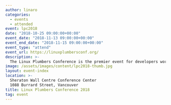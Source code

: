 ```yaml
---
author: linaro
categories:
  - events
  - attended
event: lpc2018
date: "2018-10-25 09:00:00+00:00"
event_date: "2018-11-13 09:00:00+00:00"
event_end_date: "2018-11-15 09:00:00+00:00"
event_type: "attend"
event_url: https://linuxplumbersconf.org/
description: >-
  The Linux Plumbers Conference is the premier event for developers working at all levels of the plumbing layer and beyond.  LPC 2018 is being held November 13-15 in Vancouver, BC, Canada. See below resources from Linaro Engineers that attended LPC2018.
image: /assets/images/content/lpc2018-thumb.jpg
layout: event-index
location: >-
  Sheraton Wall Centre Conference Center
  1088 Burrard Street, Vancouver
title: Linux Plumbers Conference 2018
tag: event
---
```

